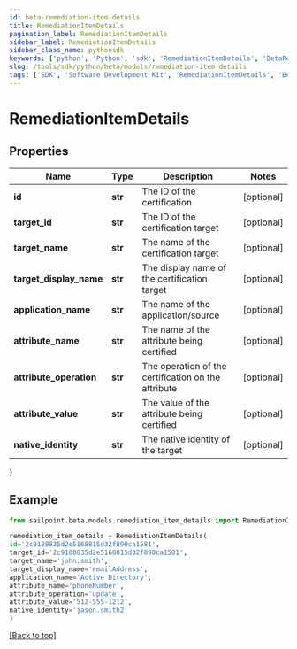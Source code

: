 ```yaml
---
id: beta-remediation-item-details
title: RemediationItemDetails
pagination_label: RemediationItemDetails
sidebar_label: RemediationItemDetails
sidebar_class_name: pythonsdk
keywords: ['python', 'Python', 'sdk', 'RemediationItemDetails', 'BetaRemediationItemDetails'] 
slug: /tools/sdk/python/beta/models/remediation-item-details
tags: ['SDK', 'Software Development Kit', 'RemediationItemDetails', 'BetaRemediationItemDetails']
---
```


# RemediationItemDetails


## Properties

Name | Type | Description | Notes
------------ | ------------- | ------------- | -------------
**id** | **str** | The ID of the certification | [optional] 
**target_id** | **str** | The ID of the certification target | [optional] 
**target_name** | **str** | The name of the certification target | [optional] 
**target_display_name** | **str** | The display name of the certification target | [optional] 
**application_name** | **str** | The name of the application/source | [optional] 
**attribute_name** | **str** | The name of the attribute being certified | [optional] 
**attribute_operation** | **str** | The operation of the certification on the attribute | [optional] 
**attribute_value** | **str** | The value of the attribute being certified | [optional] 
**native_identity** | **str** | The native identity of the target | [optional] 
}

## Example

```python
from sailpoint.beta.models.remediation_item_details import RemediationItemDetails

remediation_item_details = RemediationItemDetails(
id='2c9180835d2e5168015d32f890ca1581',
target_id='2c9180835d2e5168015d32f890ca1581',
target_name='john.smith',
target_display_name='emailAddress',
application_name='Active Directory',
attribute_name='phoneNumber',
attribute_operation='update',
attribute_value='512-555-1212',
native_identity='jason.smith2'
)

```
[[Back to top]](#) 

